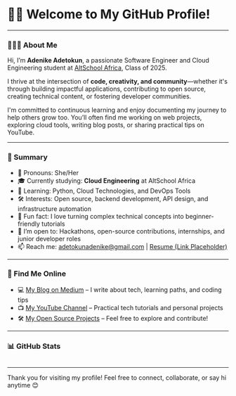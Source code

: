 # 👋🏾 Welcome to My GitHub Profile!

---

### 👩🏾‍💻 About Me

Hi, I’m **Adenike Adetokun**, a passionate Software Engineer and Cloud Engineering student at [AltSchool Africa](https://altschoolafrica.com/schools/engineering), Class of 2025.

I thrive at the intersection of **code, creativity, and community**—whether it's through building impactful applications, contributing to open source, creating technical content, or fostering developer communities.

I'm committed to continuous learning and enjoy documenting my journey to help others grow too. You’ll often find me working on web projects, exploring cloud tools, writing blog posts, or sharing practical tips on YouTube.

---

### 📝 Summary

* 👩‍ Pronouns: She/Her
* 🎓 Currently studying: **Cloud Engineering** at AltSchool Africa
* 🧠 Learning: Python, Cloud Technologies, and DevOps Tools
* 🛠️ Interests: Open source, backend development, API design, and infrastructure automation
* 🌟 Fun fact: I love turning complex technical concepts into beginner-friendly tutorials
* 🤝 I’m open to: Hackathons, open-source contributions, internships, and junior developer roles
* 📫 Reach me: [adetokunadenike@gmail.com](mailto:adetokunadenike@gmail.com) | [Resume (Link Placeholder)](#)

---

### 🔗 Find Me Online

* 💻 [My Blog on Medium](https://medium.com/adetokunadenike) – I write about tech, learning paths, and coding tips
* 📺 [My YouTube Channel](https://www.youtube.com/channel/UCi4YhhEhmkkibS0Wfr_26xw) – Practical tech tutorials and personal projects
* 🛠️ [My Open Source Projects](https://github.com/AdetokunAdenike) – Feel free to explore and contribute!

---

### 📊 GitHub Stats

|   |   |
| - | - |

---

Thank you for visiting my profile! Feel free to connect, collaborate, or say hi anytime 😊

